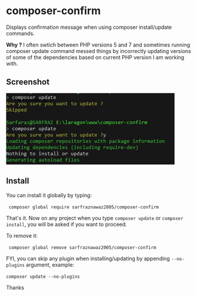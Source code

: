 # composer-confirm

Displays confirmation message when using composer install/update commands.

**Why ?** I often swtich between PHP versions 5 and 7 and sometimes running composer update command messed things by incorrectly updating versions of some of the dependencies based on current PHP version I am working with.

## Screenshot

![Main Window](https://raw.githubusercontent.com/sarfraznawaz2005/composer-confirm/master/screenshot.png)

## Install

You can install it globally by typing:

` composer global require sarfraznawaz2005/composer-confirm`

That's it. Now on any project when you type `composer update` or `composer install`, you will be asked if you want to proceed.

To remove it:

` composer global remove sarfraznawaz2005/composer-confirm`

FYI, you can skip any plugin when installing/updating by appending `--no-plugins` argument, example:

`composer update --no-plugins`

Thanks